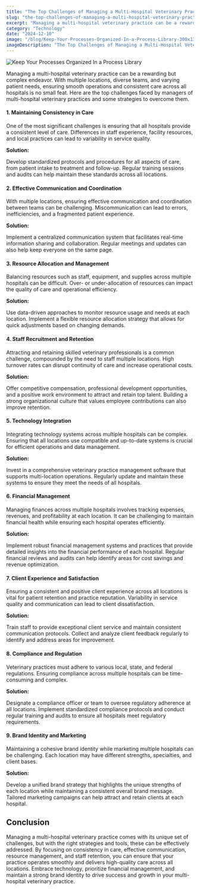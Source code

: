 ```yaml
---
title: "The Top Challenges of Managing a Multi-Hospital Veterinary Practice"
slug: "the-top-challenges-of-managing-a-multi-hospital-veterinary-practice"
excerpt: "Managing a multi-hospital veterinary practice can be a rewarding but complex endeavor. With multiple locations, diverse teams, and varying patient needs, ensuring smooth operations and consistent c…"
category: "Technology"
date: "2024-12-10"
image: "/blog/Keep-Your-Processes-Organized-In-a-Process-Library-300x134.jpg"
imageDescription: "The Top Challenges of Managing a Multi-Hospital Veterinary Practice"
---
```

![Keep Your Processes Organized In a Process Library](/blog/Keep-Your-Processes-Organized-In-a-Process-Library-300x134.jpg)

Managing a multi-hospital veterinary practice can be a rewarding but complex endeavor. With multiple locations, diverse teams, and varying patient needs, ensuring smooth operations and consistent care across all hospitals is no small feat. Here are the top challenges faced by managers of multi-hospital veterinary practices and some strategies to overcome them.

#### 1. Maintaining Consistency in Care

One of the most significant challenges is ensuring that all hospitals provide a consistent level of care. Differences in staff experience, facility resources, and local practices can lead to variability in service quality.

**Solution:**

Develop standardized protocols and procedures for all aspects of care, from patient intake to treatment and follow-up. Regular training sessions and audits can help maintain these standards across all locations.

#### 2. Effective Communication and Coordination

With multiple locations, ensuring effective communication and coordination between teams can be challenging. Miscommunication can lead to errors, inefficiencies, and a fragmented patient experience.

**Solution:**

Implement a centralized communication system that facilitates real-time information sharing and collaboration. Regular meetings and updates can also help keep everyone on the same page.

#### 3. Resource Allocation and Management

Balancing resources such as staff, equipment, and supplies across multiple hospitals can be difficult. Over- or under-allocation of resources can impact the quality of care and operational efficiency.

**Solution:**

Use data-driven approaches to monitor resource usage and needs at each location. Implement a flexible resource allocation strategy that allows for quick adjustments based on changing demands.

#### 4. Staff Recruitment and Retention

Attracting and retaining skilled veterinary professionals is a common challenge, compounded by the need to staff multiple locations. High turnover rates can disrupt continuity of care and increase operational costs.

**Solution:**

Offer competitive compensation, professional development opportunities, and a positive work environment to attract and retain top talent. Building a strong organizational culture that values employee contributions can also improve retention.

#### 5. Technology Integration

Integrating technology systems across multiple hospitals can be complex. Ensuring that all locations use compatible and up-to-date systems is crucial for efficient operations and data management.

**Solution:**

Invest in a comprehensive veterinary practice management software that supports multi-location operations. Regularly update and maintain these systems to ensure they meet the needs of all hospitals.

#### 6. Financial Management

Managing finances across multiple hospitals involves tracking expenses, revenues, and profitability at each location. It can be challenging to maintain financial health while ensuring each hospital operates efficiently.

**Solution:**

Implement robust financial management systems and practices that provide detailed insights into the financial performance of each hospital. Regular financial reviews and audits can help identify areas for cost savings and revenue optimization.

#### 7. Client Experience and Satisfaction

Ensuring a consistent and positive client experience across all locations is vital for patient retention and practice reputation. Variability in service quality and communication can lead to client dissatisfaction.

**Solution:**

Train staff to provide exceptional client service and maintain consistent communication protocols. Collect and analyze client feedback regularly to identify and address areas for improvement.

#### 8. Compliance and Regulation

Veterinary practices must adhere to various local, state, and federal regulations. Ensuring compliance across multiple hospitals can be time-consuming and complex.

**Solution:**

Designate a compliance officer or team to oversee regulatory adherence at all locations. Implement standardized compliance protocols and conduct regular training and audits to ensure all hospitals meet regulatory requirements.

#### 9. Brand Identity and Marketing

Maintaining a cohesive brand identity while marketing multiple hospitals can be challenging. Each location may have different strengths, specialties, and client bases.

**Solution:**

Develop a unified brand strategy that highlights the unique strengths of each location while maintaining a consistent overall brand message. Tailored marketing campaigns can help attract and retain clients at each hospital.

## Conclusion

Managing a multi-hospital veterinary practice comes with its unique set of challenges, but with the right strategies and tools, these can be effectively addressed. By focusing on consistency in care, effective communication, resource management, and staff retention, you can ensure that your practice operates smoothly and delivers high-quality care across all locations. Embrace technology, prioritize financial management, and maintain a strong brand identity to drive success and growth in your multi-hospital veterinary practice.